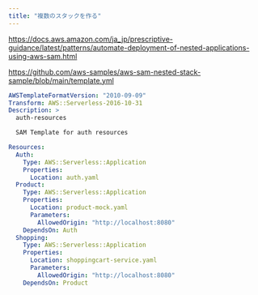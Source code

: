 ```yaml
---
title: "複数のスタックを作る"
---
```


https://docs.aws.amazon.com/ja_jp/prescriptive-guidance/latest/patterns/automate-deployment-of-nested-applications-using-aws-sam.html

https://github.com/aws-samples/aws-sam-nested-stack-sample/blob/main/template.yml

```yml
AWSTemplateFormatVersion: "2010-09-09"
Transform: AWS::Serverless-2016-10-31
Description: >
  auth-resources

  SAM Template for auth resources

Resources:
  Auth:
    Type: AWS::Serverless::Application
    Properties:
      Location: auth.yaml
  Product:
    Type: AWS::Serverless::Application
    Properties:
      Location: product-mock.yaml
      Parameters:
        AllowedOrigin: "http://localhost:8080"
    DependsOn: Auth
  Shopping:
    Type: AWS::Serverless::Application
    Properties:
      Location: shoppingcart-service.yaml
      Parameters:
        AllowedOrigin: "http://localhost:8080"
    DependsOn: Product
```
